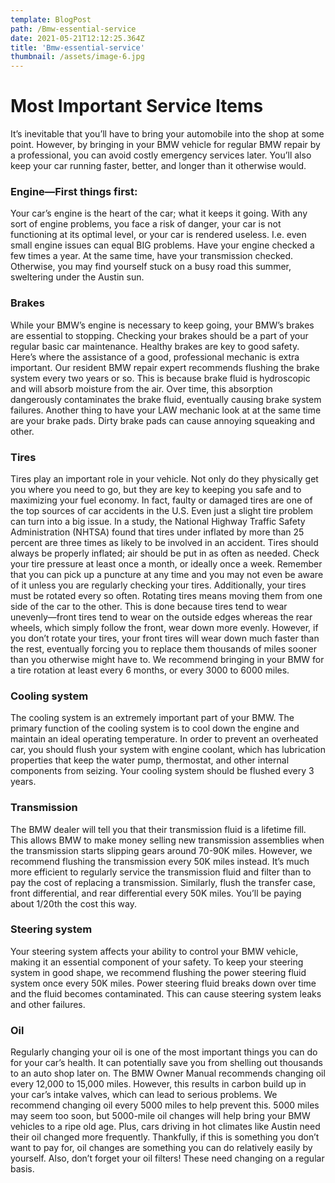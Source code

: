 ```yaml
---
template: BlogPost
path: /Bmw-essential-service
date: 2021-05-21T12:12:25.364Z
title: 'Bmw-essential-service'
thumbnail: /assets/image-6.jpg
---
```


# Most Important Service Items
It’s inevitable that you’ll have to bring your automobile into the shop at some point. However, by bringing in your BMW vehicle for regular BMW repair by a professional, you can avoid costly emergency services later. You’ll also keep your car running faster, better, and longer than it otherwise would.
###  Engine—First things first: 
Your car’s engine is the heart of the car; what it keeps it going. With any sort of engine problems, you face a risk of danger, your car is not functioning at its optimal level, or your car is rendered useless. I.e. even small engine issues can equal BIG problems. Have your engine checked a few times a year. At the same time, have your transmission checked. Otherwise, you may find yourself stuck on a busy road this summer, sweltering under the Austin sun.
###  Brakes
While your BMW’s engine is necessary to keep going, your BMW’s brakes are essential to stopping. Checking your brakes should be a part of your regular basic car maintenance. Healthy brakes are key to good safety. Here’s where the assistance of a good, professional mechanic is extra important. Our resident BMW repair expert recommends flushing the brake system every two years or so.
This is because brake fluid is hydroscopic and will absorb moisture from the air. Over time, this absorption dangerously contaminates the brake fluid, eventually causing brake system failures. Another thing to have your LAW mechanic look at at the same time are your brake pads. Dirty brake pads can cause annoying squeaking and other.
###  Tires
Tires play an important role in your vehicle. Not only do they physically get you where you need to go, but they are key to keeping you safe and to maximizing your fuel economy. In fact, faulty or damaged tires are one of the top sources of car accidents in the U.S.
Even just a slight tire problem can turn into a big issue. In a study, the National Highway Traffic Safety Administration (NHTSA) found that tires under inflated by more than 25 percent are three times as likely to be involved in an accident. Tires should always be properly inflated; air should be put in as often as needed. Check your tire pressure at least once a month, or ideally once a week. Remember that you can pick up a puncture at any time and you may not even be aware of it unless you are regularly checking your tires.
Additionally, your tires must be rotated every so often. Rotating tires means moving them from one side of the car to the other. This is done because tires tend to wear unevenly—front tires tend to wear on the outside edges whereas the rear wheels, which simply follow the front, wear down more evenly. However, if you don’t rotate your tires, your front tires will wear down much faster than the rest, eventually forcing you to replace them thousands of miles sooner than you otherwise might have to. We recommend bringing in your BMW for a tire rotation at least every 6 months, or every 3000 to 6000 miles.
###  Cooling system
The cooling system is an extremely important part of your BMW. The primary function of the cooling system is to cool down the engine and maintain an ideal operating temperature. In order to prevent an overheated car, you should flush your system with engine coolant, which has lubrication properties that keep the water pump, thermostat, and other internal components from seizing. Your cooling system should be flushed every 3 years.
###  Transmission
The BMW dealer will tell you that their transmission fluid is a lifetime fill. This allows BMW to make money selling new transmission assemblies when the transmission starts slipping gears around 70-90K miles. However, we recommend flushing the transmission every 50K miles instead. It’s much more efficient to regularly service the transmission fluid and filter than to pay the cost of replacing a transmission. Similarly, flush the transfer case, front differential, and rear differential every 50K miles. You’ll be paying about 1/20th the cost this way.
### Steering system
Your steering system affects your ability to control your BMW vehicle, making it an essential component of your safety. To keep your steering system in good shape, we recommend flushing the power steering fluid system once every 50K miles. Power steering fluid breaks down over time and the fluid becomes contaminated. This can cause steering system leaks and other failures.
###  Oil
Regularly changing your oil is one of the most important things you can do for your car’s health. It can potentially save you from shelling out thousands to an auto shop later on. The BMW Owner Manual recommends changing oil every 12,000 to 15,000 miles. However, this results in carbon build up in your car’s intake valves, which can lead to serious problems.
We recommend changing oil every 5000 miles to help prevent this. 5000 miles may seem too soon, but 5000-mile oil changes will help bring your BMW vehicles to a ripe old age. Plus, cars driving in hot climates like Austin need their oil changed more frequently. Thankfully, if this is something you don’t want to pay for, oil changes are something you can do relatively easily by yourself. Also, don’t forget your oil filters! These need changing on a regular basis.

